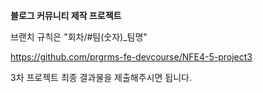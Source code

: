 **블로그 커뮤니티 제작 프로젝트**

브랜치 규칙은 "회차/#팀(숫자)_팀명"

https://github.com/prgrms-fe-devcourse/NFE4-5-project3

3차 프로젝트 최종 결과물을 제출해주시면 됩니다.
